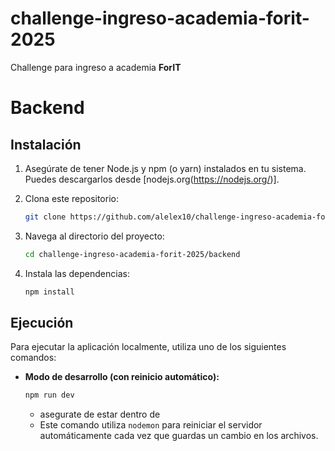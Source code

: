 # challenge-ingreso-academia-forit-2025

Challenge para ingreso a academia **ForIT** 

# Backend

## Instalación

1.  Asegúrate de tener Node.js y npm (o yarn) instalados en tu sistema. Puedes descargarlos desde [nodejs.org(https://nodejs.org/)].

2.  Clona este repositorio:

    ```bash
    git clone https://github.com/alelex10/challenge-ingreso-academia-forit-2025.git
    ```

3.  Navega al directorio del proyecto:

    ```bash
    cd challenge-ingreso-academia-forit-2025/backend
    ```

4.  Instala las dependencias:

    ```bash
    npm install
    ```

## Ejecución

Para ejecutar la aplicación localmente, utiliza uno de los siguientes comandos:

*   **Modo de desarrollo (con reinicio automático):**

    ```bash
    npm run dev
    ```

    * asegurate de estar dentro de 
    * Este comando utiliza `nodemon` para reiniciar el servidor automáticamente cada vez que guardas un cambio en los archivos.